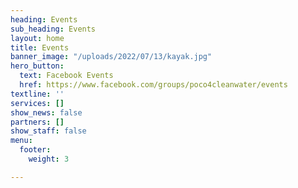 ```yaml
---
heading: Events
sub_heading: Events
layout: home
title: Events
banner_image: "/uploads/2022/07/13/kayak.jpg"
hero_button:
  text: Facebook Events
  href: https://www.facebook.com/groups/poco4cleanwater/events
textline: ''
services: []
show_news: false
partners: []
show_staff: false
menu:
  footer:
    weight: 3

---
```

